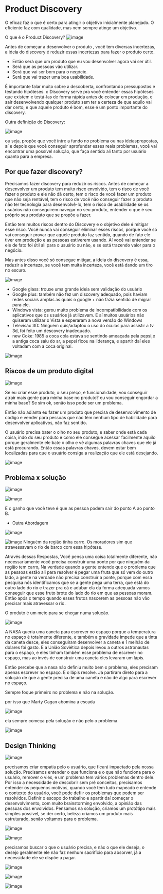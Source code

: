 # Product Discovery

O eficaz faz o que é certo para atingir o objetivo inicialmente planejado.
O eficiente faz com qualidade, mas nem sempre atinge um objetivo.

O que é o Product Discovery?
![image](https://user-images.githubusercontent.com/52088444/234383645-3020a81f-d894-45ec-b310-efcf3349aced.png)

Antes de começar a desenvolver o produto , você tem diversas incertezas, a ideia do discovery é reduzir essas incertezas para fazer o produto certo.

- Então será que um produto que eu vou desenvolver agora vai ser útil.
- Será que as pessoas vão utilizar.
- Será que vai ser bom para o negócio.
- Será que vai trazer uma boa usabilidade.

É importante falar muito sobre a descoberta, confrontando pressupostos e testando hipóteses. o Discovery serve pra você entender essas hipóteses que existem e testá-las de forma rápida antes de colocar em produção, e sair desenvolvendo qualquer produto sem ter a certeza de que aquilo  vai dar certo, e que aquele produto é bom, esse é um ponto importante do discovery.

Outra definição do Discovery:

![image](https://user-images.githubusercontent.com/52088444/234385302-5b6bd7e9-a9c0-4ff2-9ff1-496217cc00e0.png)

 ou seja, propõe que você intre a fundo no problema ou nas ideiaspropostas, aí e depois que você conseguir aprofundar esses reais problemas, você vai encontrar uma possível solução, que faça sentido ali tanto por usuário quanto para a empresa.

##  Por que fazer discovery?

Precisamos fazer discovery para reduzir os riscos.  Antes de começar a desenvolver um produto tem muito risco envolvido, tem o risco de você fazer o produto e ele não dá certo, tem o risco de você fazer um produto que não seja rentável, tem o risco de você não conseguir fazer o produto não ter tecnologia para desenvolvê-lo, tem o  risco de usabilidade se os usuários não conseguirem navegar no seu produto, entender o que é seu próprio seu produto que se propõe a fazer.

Então tem muitos riscos dentro do Discovery e o objetivo dele é mitigar esse risco. Você nunca vai conseguir eliminar esses riscos, porque você só vai conseguir provar que aquele produto faz sentido, quando de fato ele tiver em produção e as pessoas estiverem usando. Aí você vai entender se ele de fato foi útil ali para o usuário ou não, e se está trazendo valor para o negócio.


Mas antes disso você só consegue mitigar, a ideia do discovery é essa,  reduzir a incerteza, se você tem muita incerteza, você está dando um tiro no escuro. 


![image](https://user-images.githubusercontent.com/52088444/234387203-55c5e7c3-3669-4492-b969-d126f15614a9.png)

- Google glass: trouxe uma grande ideia sem validação do usuário
- Google plus: também não fez um discovery adequado, pois haviam redes sociais amplas as quais o google + não fazia sentido de migrar para ele.
- Windows vista: gerou muito problema de incompatibilidade com os aplicativos que os usuários já utilizavam. E aí muitos usuários não quiseram utilizar o Vista e esperaram a nova versão do Windows 
- Televisão 3D: Ninguém quis/adaptou o uso do óculos para assistir a tv 3d, foi feito um descovery inadequado.
- new Coke: 1985 a coca cola estava se sentindo ameaçada pela pepsi,e a antiga coca saiu do ar, a pepsi ficou na liderança, e apartir daí eles voltadam com a coca original.



![image](https://user-images.githubusercontent.com/52088444/234388357-962ad46e-f518-4371-8579-a7ab6217f8dc.png)


## Riscos de um produto digital

![image](https://user-images.githubusercontent.com/52088444/234389448-43a5998b-848b-4006-a85e-2ab42e2ff1fe.png)

Se eu criar esse produto, o seu preço, e funcionalidade, vou conseguir atrair mais gente para minha base no produto? eu vou conseguir engordar a minha base? Se sim ok, senão isso pode ser um problema.

Então não adianta eu fazer um produto que precisa de desenvolvimento de código e vender para pessoas que não têm nenhum tipo de habilidade para desenvolver aplicativos, não faz sentido.

O usuário precisa bater o olho no seu produto, e saber onde está cada coisa, indo do seu produto e como ele consegue acessar facilmente aquilo porque geralmente ele bate o olho e vê algumas palavras chaves que ele já está procurando. Então essas palavras chaves, devem estar bem localizadas para que o usuário consiga a realização que ele está desejando.

![image](https://user-images.githubusercontent.com/52088444/234390001-d66c93f6-08e6-4eb3-abe2-4b87cd222417.png)

##  Problema x solução


![image](https://user-images.githubusercontent.com/52088444/234390146-038c1284-f7fa-4d1f-84e7-1a2e6fe916ec.png)


![image](https://user-images.githubusercontent.com/52088444/234390257-97d47ccd-c734-47f1-b781-1cd4043facda.png)


E o ganho que você teve é que as pessoa podem sair do ponto A ao ponto B. 

- Outra Abordagem

![image](https://user-images.githubusercontent.com/52088444/234390595-3dd22931-691e-4453-8ee7-8a793b8c58eb.png)

![image](https://user-images.githubusercontent.com/52088444/234390748-0bde75a5-5a84-48a0-825c-af0376649342.png)
Ninguém da região tinha carro. Os moradores sim que atravessavam o rio de barco com essa hipótese.


Através dessas Respostas, Você pensa uma coisa totalmente diferente, não necessariamente você precisa construir uma ponte por que ninguém da região tem carro, Na verdade quando a gente entende que o problema que as pessoas estão ali para resolver é pegar uma fruta que só vem do outro lado, a gente na verdade não precisa construir a ponte,  porque com essa pesquisa nós  identificamos que se a gente pega uma terra, que está do outro lado do rio e trazer pra cá e adubar ela da forma adequada vamos conseguir que esse fruto brote do lado do rio em que as pessoas moram. Então após o tempo quando esses frutos nascerem as pessoas não vão precisar mais atravessar o rio.

O produto é um meio para se chegar numa solução.

![image](https://user-images.githubusercontent.com/52088444/234391883-204f9d60-a770-41db-aa05-0c97f59fd588.png)

A NASA queria uma caneta para escrever no espaço porque a temperatura no espaço é totalmente diferente, e também a gravidade impede que a tinta da caneta desce, eles conseguiram desenvolver a caneta e 1 melhão de dolares foi gasto. E a União Soviética depois levou a outros astronautas para o espaço, e eles tinham também esse problema de escrever no espaço, mas ao invés de construir uma caneta eles levaram um lápis. 

Então percebe que a nasa não definiu muito bem o problema, eles precisam apenas escrever no espaço. E o lápis resolve. Já partiram direto para a solução de que a gente precisa de uma caneta e não de algo para escrever no espaço.

Sempre foque primeiro no problema e não na solução.

por isso que Marty Cagan abomina a escada

![image](https://user-images.githubusercontent.com/52088444/234392641-66959cf8-f557-45b8-a52f-1975777808af.png)

ela sempre começa pela solução e não pelo o problema.

![image](https://user-images.githubusercontent.com/52088444/234392754-085981e0-eb52-48f6-891a-08ba63735a1a.png)

##  Design Thinking 

![image](https://user-images.githubusercontent.com/52088444/234393009-0c1ea0ab-36e8-4603-8491-9c8b31d52d76.png)

precisamos criar empatia pelo o usuário, que ficará impactado pela nossa solução.
Precisamos entender o que funciona e o que não funciona para o usuário, remover o viés, e um problema tem vários problemas dentro dele. Por isso a necessidade de descobrir sem pré conceitos, precisamos entender os pequenos motivos, quando você tem tudo mapeado e entende o contexto do usuário, você pode defiir os problemas que podem ser resolvidos. Definir o escopo do trabalho e apartir daí começar o desenvolvimento, com muito brainstorming envolvido, a opinião das pessoas dos envolvidos. Pensamos na solução, criamos um protótipo mais simples possível, se der certo, beleza criamos um produto mais estruturado, senão voltamos para o problema.

![image](https://user-images.githubusercontent.com/52088444/234394876-109e4910-25ed-4d56-bb05-387e005b64e7.png)

![image](https://user-images.githubusercontent.com/52088444/234395188-697b5805-c921-46d1-8f73-bf81bdfc4efe.png)

precisamos buscar o que o usuário precisa, e não o que ele deseja, o desejo geralmente ele não faz nenhum sacrifício para absorver, já a necessidade ele se dispõe a pagar.

![image](https://user-images.githubusercontent.com/52088444/234395614-e7607e18-6734-4289-82ab-c9375f12904e.png)


![image](https://user-images.githubusercontent.com/52088444/234395699-5f7347ac-b013-47d7-86e1-65c542143083.png)


![image](https://user-images.githubusercontent.com/52088444/234395834-39f1066a-d02a-485c-b275-3db6abd5d62d.png)

































